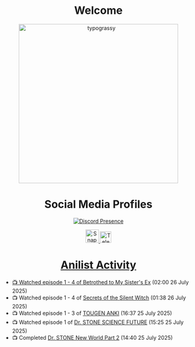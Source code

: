 <div align="center">

# Welcome
<a href="https://github.com/kawarimidoll/typograssy">
    <img alt="typograssy" src="https://typograssy.deno.dev/api?text=%E3%82%88%E3%81%86%E3%81%93%E3%81%9D%E3%81%BF%E3%81%AA%E3%81%95%E3%82%93%20-%20Sheby--&&l0=none&l1=82d9d0&l2=027353&l3=038c4c&l4=01402e&bg=none&frame=none&speed=100&comment=" width="421.99">
</a>

</div>

<div align="center">

# Social Media Profiles

[![Discord Presence](https://lanyard.cnrad.dev/api/612532963938271232)](https://discord.com/users/612532963938271232)


<a href="https://www.snapchat.com/add/a.sheby" title="Snapchat Profile">
    <img src="https://www.freepnglogos.com/uploads/snapchat-logo-png-0.png" width="35" alt="Snapchat Logo" />


<a href="https://t.me/ASheby" title="Telegram Profile">
    <img src="https://www.freepnglogos.com/uploads/telegram-logo-png-0.png" width="30" alt="Telegram Logo" />


</div>

<div align="center">

# Anilist Activity

</div>

<!-- ANILIST_ACTIVITY:start -->

-   📺 Watched episode 1 - 4 of [Betrothed to My Sister's Ex](https://anilist.co/anime/179879) (02:00 26 July 2025)
-   📺 Watched episode 1 - 4 of [Secrets of the Silent Witch](https://anilist.co/anime/179966) (01:38 26 July 2025)
-   📺 Watched episode 1 - 3 of [TOUGEN ANKI](https://anilist.co/anime/177474) (16:37 25 July 2025)
-   📺 Watched episode 1 of [Dr. STONE SCIENCE FUTURE](https://anilist.co/anime/172019) (15:25 25 July 2025)
-   📺 Completed [Dr. STONE New World Part 2](https://anilist.co/anime/162670) (14:40 25 July 2025)

<!-- ANILIST_ACTIVITY:end -->
